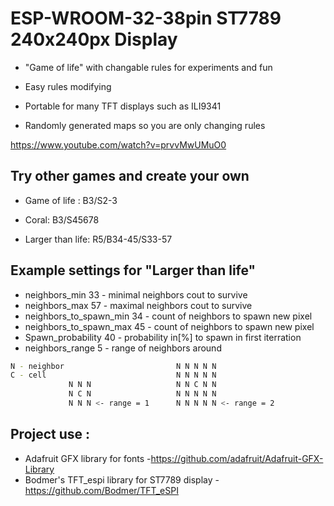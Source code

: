 # ESP-WROOM-32-38pin ST7789 240x240px Display

* "Game of life" with changable rules for experiments and fun 

* Easy rules modifying 

* Portable for many TFT displays such as ILI9341 

* Randomly generated maps so you are only changing rules 

https://www.youtube.com/watch?v=prvvMwUMuO0 

## Try other games and create your own
* Game of life : B3/S2-3

* Coral: B3/S45678

* Larger than life: R5/B34-45/S33-57

## Example settings for "Larger than life"
* neighbors_min     33 - minimal neighbors cout to survive 
* neighbors_max     57 - maximal neighbors cout to survive
* neighbors_to_spawn_min 34 - count of neighbors to spawn new pixel
* neighbors_to_spawn_max 45 - count of neighbors to spawn new pixel
* Spawn_probability 40 - probability in[%] to spawn in first iterration 
* neighbors_range   5 - range of neighbors around
  
```bash
N - neighbor                         N N N N N
C - cell                             N N N N N
             N N N                   N N C N N
             N C N                   N N N N N
             N N N <- range = 1      N N N N N <- range = 2
```


## Project use :
* Adafruit GFX library for fonts -https://github.com/adafruit/Adafruit-GFX-Library
* Bodmer's TFT_espi library for ST7789 display -https://github.com/Bodmer/TFT_eSPI
